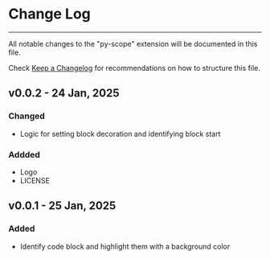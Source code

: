# Change Log

---

All notable changes to the "py-scope" extension will be documented in this file.

Check [Keep a Changelog](http://keepachangelog.com/) for recommendations on how to structure this file.

## v0.0.2 - 24 Jan, 2025

### Changed

- Logic for setting block decoration and identifying block start

### Addded

- Logo
- LICENSE

## v0.0.1 - 25 Jan, 2025

### Added

- Identify code block and highlight them with a background color
